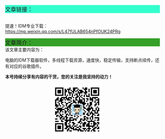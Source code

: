 <div style="background-color:#33ffcc;font-size:18px">文章链接：</div>

<br/>提速！IDM专业下载：<a href="https://mp.weixin.qq.com/s/L47fULAB654nPfOUK24PRg" target="_blank" >https://mp.weixin.qq.com/s/L47fULAB654nPfOUK24PRg</a>



<div style="background-color:RGB(52,160,40);font-size:18px">文章简介：</div>
该文章主要内容为：

电脑的IDM下载器软件，多线程下载资源，速度快，稳定传输，支持断点续传，还有对应的谷歌插件。

**本号持续分享有内容的干货，您的关注是我坚持的动力！**

<img src="./_assets/clip_image002.jpg" style="width:33%;margin-left:30%" />